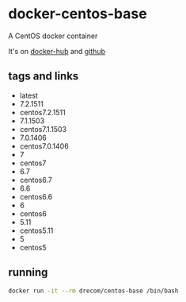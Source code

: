 # docker-centos-base


A CentOS docker container

It's on [docker-hub](https://hub.docker.com/r/drecom/centos-base/) and [github](https://github.com/gendre/docker-centos-base/)

## tags and links

 * latest
 * 7.2.1511
 * centos7.2.1511
 * 7.1.1503
 * centos7.1.1503
 * 7.0.1406
 * centos7.0.1406
 * 7
 * centos7
 * 6.7
 * centos6.7
 * 6.6
 * centos6.6
 * 6
 * centos6
 * 5.11
 * centos5.11
 * 5
 * centos5

## running

```sh
docker run -it --rm drecom/centos-base /bin/bash
```
